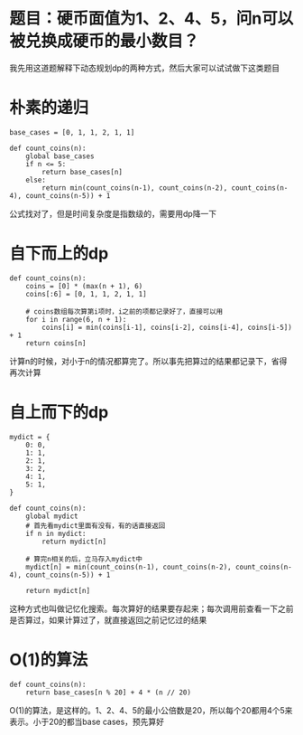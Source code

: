 # 题目：硬币面值为1、2、4、5，问n可以被兑换成硬币的最小数目？

我先用这道题解释下动态规划dp的两种方式，然后大家可以试试做下这类题目

# 朴素的递归
```
base_cases = [0, 1, 1, 2, 1, 1]

def count_coins(n):
    global base_cases
    if n <= 5:
        return base_cases[n]
    else:
        return min(count_coins(n-1), count_coins(n-2), count_coins(n-4), count_coins(n-5)) + 1
```
公式找对了，但是时间复杂度是指数级的，需要用dp降一下


# 自下而上的dp

```
def count_coins(n):
    coins = [0] * (max(n + 1), 6)
    coins[:6] = [0, 1, 1, 2, 1, 1]
	
    # coins数组每次算第i项时，i之前的项都记录好了，直接可以用
    for i in range(6, n + 1):
        coins[i] = min(coins[i-1], coins[i-2], coins[i-4], coins[i-5]) + 1
    return coins[n]
```
计算n的时候，对小于n的情况都算完了。所以事先把算过的结果都记录下，省得再次计算


# 自上而下的dp
```
mydict = {
	0: 0,
	1: 1,
	2: 1,
	3: 2,
	4: 1,
	5: 1,
}

def count_coins(n):
    global mydict
    # 首先看mydict里面有没有，有的话直接返回
    if n in mydict:
        return mydict[n]

    # 算完n相关的后，立马存入mydict中
    mydict[n] = min(count_coins(n-1), count_coins(n-2), count_coins(n-4), count_coins(n-5)) + 1

    return mydict[n]
```
这种方式也叫做记忆化搜索。每次算好的结果要存起来；每次调用前查看一下之前是否算过，如果计算过了，就直接返回之前记忆过的结果


# O(1)的算法
```
def count_coins(n):
    return base_cases[n % 20] + 4 * (n // 20)
```
O(1)的算法，是这样的。1、2、4、5的最小公倍数是20，所以每个20都用4个5来表示。小于20的都当base cases，预先算好
